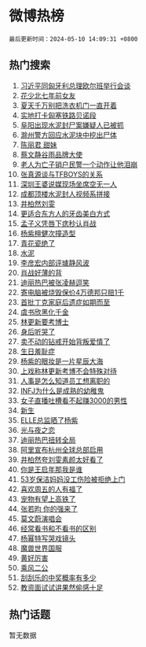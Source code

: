 # 微博热榜

`最后更新时间：2024-05-10 14:09:31 +0800`

## 热门搜索

1. [习近平同匈牙利总理欧尔班举行会谈](https://m.weibo.cn/search?containerid=100103type%3D1%26t%3D10%26q%3D%23%E4%B9%A0%E8%BF%91%E5%B9%B3%E5%90%8C%E5%8C%88%E7%89%99%E5%88%A9%E6%80%BB%E7%90%86%E6%AC%A7%E5%B0%94%E7%8F%AD%E4%B8%BE%E8%A1%8C%E4%BC%9A%E8%B0%88%23&stream_entry_id=51&isnewpage=1&extparam=seat%3D1%26pos%3D0%26stream_entry_id%3D51%26filter_type%3Drealtimehot%26q%3D%2523%25E4%25B9%25A0%25E8%25BF%2591%25E5%25B9%25B3%25E5%2590%258C%25E5%258C%2588%25E7%2589%2599%25E5%2588%25A9%25E6%2580%25BB%25E7%2590%2586%25E6%25AC%25A7%25E5%25B0%2594%25E7%258F%25AD%25E4%25B8%25BE%25E8%25A1%258C%25E4%25BC%259A%25E8%25B0%2588%2523%26c_type%3D51%26dgr%3D0%26cate%3D10103%26display_time%3D1715321370%26pre_seqid%3D171532137026002142129)
1. [花少北七年前女友](https://m.weibo.cn/search?containerid=100103type%3D1%26t%3D10%26q%3D%23%E8%8A%B1%E5%B0%91%E5%8C%97%E4%B8%83%E5%B9%B4%E5%89%8D%E5%A5%B3%E5%8F%8B%23&stream_entry_id=31&isnewpage=1&extparam=seat%3D1%26realpos%3D1%26stream_entry_id%3D31%26flag%3D16%26pos%3D0%26band_rank%3D1%26cate%3D5001%26filter_type%3Drealtimehot%26q%3D%2523%25E8%258A%25B1%25E5%25B0%2591%25E5%258C%2597%25E4%25B8%2583%25E5%25B9%25B4%25E5%2589%258D%25E5%25A5%25B3%25E5%258F%258B%2523%26c_type%3D31%26dgr%3D0%26lcate%3D5001%26display_time%3D1715321370%26pre_seqid%3D171532137026002142129)
1. [夏天千万别把洗衣机门一直开着](https://m.weibo.cn/search?containerid=100103type%3D1%26t%3D10%26q%3D%23%E5%A4%8F%E5%A4%A9%E5%8D%83%E4%B8%87%E5%88%AB%E6%8A%8A%E6%B4%97%E8%A1%A3%E6%9C%BA%E9%97%A8%E4%B8%80%E7%9B%B4%E5%BC%80%E7%9D%80%23&stream_entry_id=31&isnewpage=1&extparam=seat%3D1%26realpos%3D2%26stream_entry_id%3D31%26flag%3D2%26pos%3D1%26band_rank%3D2%26cate%3D5001%26filter_type%3Drealtimehot%26q%3D%2523%25E5%25A4%258F%25E5%25A4%25A9%25E5%258D%2583%25E4%25B8%2587%25E5%2588%25AB%25E6%258A%258A%25E6%25B4%2597%25E8%25A1%25A3%25E6%259C%25BA%25E9%2597%25A8%25E4%25B8%2580%25E7%259B%25B4%25E5%25BC%2580%25E7%259D%2580%2523%26c_type%3D31%26dgr%3D0%26lcate%3D5001%26display_time%3D1715321370%26pre_seqid%3D171532137026002142129)
1. [实地打卡匈塞铁路贝诺段](https://m.weibo.cn/search?containerid=100103type%3D1%26t%3D10%26q%3D%23%E5%AE%9E%E5%9C%B0%E6%89%93%E5%8D%A1%E5%8C%88%E5%A1%9E%E9%93%81%E8%B7%AF%E8%B4%9D%E8%AF%BA%E6%AE%B5%23&stream_entry_id=31&isnewpage=1&extparam=seat%3D1%26realpos%3D3%26stream_entry_id%3D31%26flag%3D0%26pos%3D2%26band_rank%3D3%26cate%3D5001%26filter_type%3Drealtimehot%26q%3D%2523%25E5%25AE%259E%25E5%259C%25B0%25E6%2589%2593%25E5%258D%25A1%25E5%258C%2588%25E5%25A1%259E%25E9%2593%2581%25E8%25B7%25AF%25E8%25B4%259D%25E8%25AF%25BA%25E6%25AE%25B5%2523%26c_type%3D31%26dgr%3D0%26lcate%3D5001%26display_time%3D1715321370%26pre_seqid%3D171532137026002142129)
1. [阜阳出现水泥封尸案嫌疑人已被抓](https://m.weibo.cn/search?containerid=100103type%3D1%26t%3D10%26q%3D%23%E9%98%9C%E9%98%B3%E5%87%BA%E7%8E%B0%E6%B0%B4%E6%B3%A5%E5%B0%81%E5%B0%B8%E6%A1%88%E5%AB%8C%E7%96%91%E4%BA%BA%E5%B7%B2%E8%A2%AB%E6%8A%93%23&stream_entry_id=31&isnewpage=1&extparam=seat%3D1%26realpos%3D4%26stream_entry_id%3D31%26flag%3D1%26pos%3D3%26band_rank%3D4%26cate%3D5001%26filter_type%3Drealtimehot%26q%3D%2523%25E9%2598%259C%25E9%2598%25B3%25E5%2587%25BA%25E7%258E%25B0%25E6%25B0%25B4%25E6%25B3%25A5%25E5%25B0%2581%25E5%25B0%25B8%25E6%25A1%2588%25E5%25AB%258C%25E7%2596%2591%25E4%25BA%25BA%25E5%25B7%25B2%25E8%25A2%25AB%25E6%258A%2593%2523%26c_type%3D31%26dgr%3D0%26lcate%3D5001%26display_time%3D1715321370%26pre_seqid%3D171532137026002142129)
1. [滁州警方回应水泥块中挖出尸体](https://m.weibo.cn/search?containerid=100103type%3D1%26t%3D10%26q%3D%23%E6%BB%81%E5%B7%9E%E8%AD%A6%E6%96%B9%E5%9B%9E%E5%BA%94%E6%B0%B4%E6%B3%A5%E5%9D%97%E4%B8%AD%E6%8C%96%E5%87%BA%E5%B0%B8%E4%BD%93%23&stream_entry_id=31&isnewpage=1&extparam=seat%3D1%26realpos%3D5%26stream_entry_id%3D31%26flag%3D0%26pos%3D4%26band_rank%3D5%26cate%3D5001%26filter_type%3Drealtimehot%26q%3D%2523%25E6%25BB%2581%25E5%25B7%259E%25E8%25AD%25A6%25E6%2596%25B9%25E5%259B%259E%25E5%25BA%2594%25E6%25B0%25B4%25E6%25B3%25A5%25E5%259D%2597%25E4%25B8%25AD%25E6%258C%2596%25E5%2587%25BA%25E5%25B0%25B8%25E4%25BD%2593%2523%26c_type%3D31%26dgr%3D0%26lcate%3D5001%26display_time%3D1715321370%26pre_seqid%3D171532137026002142129)
1. [陈丽君 甜妹](https://m.weibo.cn/search?containerid=100103type%3D1%26t%3D10%26q%3D%E9%99%88%E4%B8%BD%E5%90%9B+%E7%94%9C%E5%A6%B9&stream_entry_id=31&isnewpage=1&extparam=seat%3D1%26realpos%3D6%26stream_entry_id%3D31%26flag%3D1%26pos%3D5%26band_rank%3D6%26cate%3D5001%26filter_type%3Drealtimehot%26q%3D%25E9%2599%2588%25E4%25B8%25BD%25E5%2590%259B%2520%25E7%2594%259C%25E5%25A6%25B9%26c_type%3D31%26dgr%3D0%26lcate%3D5001%26display_time%3D1715321370%26pre_seqid%3D171532137026002142129)
1. [蔡文静谷雨品牌大使](https://m.weibo.cn/search?containerid=100103type%3D1%26t%3D10%26q%3D%23%E8%94%A1%E6%96%87%E9%9D%99%E8%B0%B7%E9%9B%A8%E5%93%81%E7%89%8C%E5%A4%A7%E4%BD%BF%23&stream_entry_id=31&isnewpage=1&extparam=seat%3D1%26cate%3D5001%26topic_ad%3D1%26stream_entry_id%3D31%26q%3D%2523%25E8%2594%25A1%25E6%2596%2587%25E9%259D%2599%25E8%25B0%25B7%25E9%259B%25A8%25E5%2593%2581%25E7%2589%258C%25E5%25A4%25A7%25E4%25BD%25BF%2523%26pos%3D6%26band_rank%3D7%26lcate%3D5001%26filter_type%3Drealtimehot%26is_ad_pos%3D1%26c_type%3D31%26dgr%3D0%26adid%3D235747%26display_time%3D1715321370%26pre_seqid%3D171532137026002142129)
1. [老人为亡子销户民警一个动作让他泪崩](https://m.weibo.cn/search?containerid=100103type%3D1%26t%3D10%26q%3D%23%E8%80%81%E4%BA%BA%E4%B8%BA%E4%BA%A1%E5%AD%90%E9%94%80%E6%88%B7%E6%B0%91%E8%AD%A6%E4%B8%80%E4%B8%AA%E5%8A%A8%E4%BD%9C%E8%AE%A9%E4%BB%96%E6%B3%AA%E5%B4%A9%23&stream_entry_id=31&isnewpage=1&extparam=seat%3D1%26realpos%3D7%26stream_entry_id%3D31%26flag%3D1%26pos%3D7%26band_rank%3D7%26cate%3D5001%26filter_type%3Drealtimehot%26q%3D%2523%25E8%2580%2581%25E4%25BA%25BA%25E4%25B8%25BA%25E4%25BA%25A1%25E5%25AD%2590%25E9%2594%2580%25E6%2588%25B7%25E6%25B0%2591%25E8%25AD%25A6%25E4%25B8%2580%25E4%25B8%25AA%25E5%258A%25A8%25E4%25BD%259C%25E8%25AE%25A9%25E4%25BB%2596%25E6%25B3%25AA%25E5%25B4%25A9%2523%26c_type%3D31%26dgr%3D0%26lcate%3D5001%26display_time%3D1715321370%26pre_seqid%3D171532137026002142129)
1. [张真源谈与TFBOYS的关系](https://m.weibo.cn/search?containerid=100103type%3D1%26t%3D10%26q%3D%23%E5%BC%A0%E7%9C%9F%E6%BA%90%E8%B0%88%E4%B8%8ETFBOYS%E7%9A%84%E5%85%B3%E7%B3%BB%23&stream_entry_id=31&isnewpage=1&extparam=seat%3D1%26realpos%3D8%26stream_entry_id%3D31%26flag%3D1%26pos%3D8%26band_rank%3D8%26cate%3D5001%26filter_type%3Drealtimehot%26q%3D%2523%25E5%25BC%25A0%25E7%259C%259F%25E6%25BA%2590%25E8%25B0%2588%25E4%25B8%258ETFBOYS%25E7%259A%2584%25E5%2585%25B3%25E7%25B3%25BB%2523%26c_type%3D31%26dgr%3D0%26lcate%3D5001%26display_time%3D1715321370%26pre_seqid%3D171532137026002142129)
1. [深圳王婆说媒现场坐席空无一人](https://m.weibo.cn/search?containerid=100103type%3D1%26t%3D10%26q%3D%23%E6%B7%B1%E5%9C%B3%E7%8E%8B%E5%A9%86%E8%AF%B4%E5%AA%92%E7%8E%B0%E5%9C%BA%E5%9D%90%E5%B8%AD%E7%A9%BA%E6%97%A0%E4%B8%80%E4%BA%BA%23&stream_entry_id=31&isnewpage=1&extparam=seat%3D1%26realpos%3D9%26stream_entry_id%3D31%26flag%3D1%26pos%3D9%26band_rank%3D9%26cate%3D5001%26filter_type%3Drealtimehot%26q%3D%2523%25E6%25B7%25B1%25E5%259C%25B3%25E7%258E%258B%25E5%25A9%2586%25E8%25AF%25B4%25E5%25AA%2592%25E7%258E%25B0%25E5%259C%25BA%25E5%259D%2590%25E5%25B8%25AD%25E7%25A9%25BA%25E6%2597%25A0%25E4%25B8%2580%25E4%25BA%25BA%2523%26c_type%3D31%26dgr%3D0%26lcate%3D5001%26display_time%3D1715321370%26pre_seqid%3D171532137026002142129)
1. [成都顶楼水泥封人视频系拼接](https://m.weibo.cn/search?containerid=100103type%3D1%26t%3D10%26q%3D%23%E6%88%90%E9%83%BD%E9%A1%B6%E6%A5%BC%E6%B0%B4%E6%B3%A5%E5%B0%81%E4%BA%BA%E8%A7%86%E9%A2%91%E7%B3%BB%E6%8B%BC%E6%8E%A5%23&stream_entry_id=31&isnewpage=1&extparam=seat%3D1%26realpos%3D10%26stream_entry_id%3D31%26flag%3D1%26pos%3D10%26band_rank%3D10%26cate%3D5001%26filter_type%3Drealtimehot%26q%3D%2523%25E6%2588%2590%25E9%2583%25BD%25E9%25A1%25B6%25E6%25A5%25BC%25E6%25B0%25B4%25E6%25B3%25A5%25E5%25B0%2581%25E4%25BA%25BA%25E8%25A7%2586%25E9%25A2%2591%25E7%25B3%25BB%25E6%258B%25BC%25E6%258E%25A5%2523%26c_type%3D31%26dgr%3D0%26lcate%3D5001%26display_time%3D1715321370%26pre_seqid%3D171532137026002142129)
1. [井柏然刘雯](https://m.weibo.cn/search?containerid=100103type%3D1%26t%3D10%26q%3D%E4%BA%95%E6%9F%8F%E7%84%B6%E5%88%98%E9%9B%AF&stream_entry_id=31&isnewpage=1&extparam=seat%3D1%26realpos%3D11%26stream_entry_id%3D31%26flag%3D1%26pos%3D11%26band_rank%3D11%26cate%3D5001%26filter_type%3Drealtimehot%26q%3D%25E4%25BA%2595%25E6%259F%258F%25E7%2584%25B6%25E5%2588%2598%25E9%259B%25AF%26c_type%3D31%26dgr%3D0%26lcate%3D5001%26display_time%3D1715321370%26pre_seqid%3D171532137026002142129)
1. [更适合东方人的牙齿美白方式](https://m.weibo.cn/search?containerid=100103type%3D1%26t%3D10%26q%3D%23%E6%9B%B4%E9%80%82%E5%90%88%E4%B8%9C%E6%96%B9%E4%BA%BA%E7%9A%84%E7%89%99%E9%BD%BF%E7%BE%8E%E7%99%BD%E6%96%B9%E5%BC%8F%23&stream_entry_id=31&isnewpage=1&extparam=seat%3D1%26realpos%3D12%26stream_entry_id%3D31%26cate%3D5001%26flag%3D0%26pos%3D12%26band_rank%3D12%26lcate%3D5001%26filter_type%3Drealtimehot%26q%3D%2523%25E6%259B%25B4%25E9%2580%2582%25E5%2590%2588%25E4%25B8%259C%25E6%2596%25B9%25E4%25BA%25BA%25E7%259A%2584%25E7%2589%2599%25E9%25BD%25BF%25E7%25BE%258E%25E7%2599%25BD%25E6%2596%25B9%25E5%25BC%258F%2523%26c_type%3D31%26dgr%3D0%26adid%3D234788%26display_time%3D1715321370%26pre_seqid%3D171532137026002142129)
1. [孟子义凭唇下痣秒认肖战](https://m.weibo.cn/search?containerid=100103type%3D1%26t%3D10%26q%3D%23%E5%AD%9F%E5%AD%90%E4%B9%89%E5%87%AD%E5%94%87%E4%B8%8B%E7%97%A3%E7%A7%92%E8%AE%A4%E8%82%96%E6%88%98%23&stream_entry_id=31&isnewpage=1&extparam=seat%3D1%26realpos%3D13%26stream_entry_id%3D31%26flag%3D0%26pos%3D13%26band_rank%3D13%26cate%3D5001%26filter_type%3Drealtimehot%26q%3D%2523%25E5%25AD%259F%25E5%25AD%2590%25E4%25B9%2589%25E5%2587%25AD%25E5%2594%2587%25E4%25B8%258B%25E7%2597%25A3%25E7%25A7%2592%25E8%25AE%25A4%25E8%2582%2596%25E6%2588%2598%2523%26c_type%3D31%26dgr%3D0%26lcate%3D5001%26display_time%3D1715321370%26pre_seqid%3D171532137026002142129)
1. [杨紫檀健次撞造型](https://m.weibo.cn/search?containerid=100103type%3D1%26t%3D10%26q%3D%23%E6%9D%A8%E7%B4%AB%E6%AA%80%E5%81%A5%E6%AC%A1%E6%92%9E%E9%80%A0%E5%9E%8B%23&stream_entry_id=31&isnewpage=1&extparam=seat%3D1%26realpos%3D14%26stream_entry_id%3D31%26flag%3D1%26pos%3D14%26band_rank%3D14%26cate%3D5001%26filter_type%3Drealtimehot%26q%3D%2523%25E6%259D%25A8%25E7%25B4%25AB%25E6%25AA%2580%25E5%2581%25A5%25E6%25AC%25A1%25E6%2592%259E%25E9%2580%25A0%25E5%259E%258B%2523%26c_type%3D31%26dgr%3D0%26lcate%3D5001%26display_time%3D1715321370%26pre_seqid%3D171532137026002142129)
1. [青花瓷绝了](https://m.weibo.cn/search?containerid=100103type%3D1%26t%3D10%26q%3D%E9%9D%92%E8%8A%B1%E7%93%B7%E7%BB%9D%E4%BA%86&stream_entry_id=31&isnewpage=1&extparam=seat%3D1%26realpos%3D15%26stream_entry_id%3D31%26flag%3D1%26pos%3D15%26band_rank%3D15%26cate%3D5001%26filter_type%3Drealtimehot%26q%3D%25E9%259D%2592%25E8%258A%25B1%25E7%2593%25B7%25E7%25BB%259D%25E4%25BA%2586%26c_type%3D31%26dgr%3D0%26lcate%3D5001%26display_time%3D1715321370%26pre_seqid%3D171532137026002142129)
1. [水泥](https://m.weibo.cn/search?containerid=100103type%3D1%26t%3D10%26q%3D%E6%B0%B4%E6%B3%A5&stream_entry_id=31&isnewpage=1&extparam=seat%3D1%26realpos%3D16%26stream_entry_id%3D31%26flag%3D0%26pos%3D16%26band_rank%3D16%26cate%3D5001%26filter_type%3Drealtimehot%26q%3D%25E6%25B0%25B4%25E6%25B3%25A5%26c_type%3D31%26dgr%3D0%26lcate%3D5001%26display_time%3D1715321370%26pre_seqid%3D171532137026002142129)
1. [李彦宏内部评璩静风波](https://m.weibo.cn/search?containerid=100103type%3D1%26t%3D10%26q%3D%23%E6%9D%8E%E5%BD%A6%E5%AE%8F%E5%86%85%E9%83%A8%E8%AF%84%E7%92%A9%E9%9D%99%E9%A3%8E%E6%B3%A2%23&stream_entry_id=31&isnewpage=1&extparam=seat%3D1%26realpos%3D17%26stream_entry_id%3D31%26flag%3D0%26pos%3D17%26band_rank%3D17%26cate%3D5001%26filter_type%3Drealtimehot%26q%3D%2523%25E6%259D%258E%25E5%25BD%25A6%25E5%25AE%258F%25E5%2586%2585%25E9%2583%25A8%25E8%25AF%2584%25E7%2592%25A9%25E9%259D%2599%25E9%25A3%258E%25E6%25B3%25A2%2523%26c_type%3D31%26dgr%3D0%26lcate%3D5001%26display_time%3D1715321370%26pre_seqid%3D171532137026002142129)
1. [肖战好薄的背](https://m.weibo.cn/search?containerid=100103type%3D1%26t%3D10%26q%3D%23%E8%82%96%E6%88%98%E5%A5%BD%E8%96%84%E7%9A%84%E8%83%8C%23&stream_entry_id=31&isnewpage=1&extparam=seat%3D1%26realpos%3D18%26stream_entry_id%3D31%26flag%3D0%26pos%3D18%26band_rank%3D18%26cate%3D5001%26filter_type%3Drealtimehot%26q%3D%2523%25E8%2582%2596%25E6%2588%2598%25E5%25A5%25BD%25E8%2596%2584%25E7%259A%2584%25E8%2583%258C%2523%26c_type%3D31%26dgr%3D0%26lcate%3D5001%26display_time%3D1715321370%26pre_seqid%3D171532137026002142129)
1. [迪丽热巴被张凌赫逗笑](https://m.weibo.cn/search?containerid=100103type%3D1%26t%3D10%26q%3D%23%E8%BF%AA%E4%B8%BD%E7%83%AD%E5%B7%B4%E8%A2%AB%E5%BC%A0%E5%87%8C%E8%B5%AB%E9%80%97%E7%AC%91%23&stream_entry_id=31&isnewpage=1&extparam=seat%3D1%26realpos%3D19%26stream_entry_id%3D31%26flag%3D1%26pos%3D19%26band_rank%3D19%26cate%3D5001%26filter_type%3Drealtimehot%26q%3D%2523%25E8%25BF%25AA%25E4%25B8%25BD%25E7%2583%25AD%25E5%25B7%25B4%25E8%25A2%25AB%25E5%25BC%25A0%25E5%2587%258C%25E8%25B5%25AB%25E9%2580%2597%25E7%25AC%2591%2523%26c_type%3D31%26dgr%3D0%26lcate%3D5001%26display_time%3D1715321370%26pre_seqid%3D171532137026002142129)
1. [寄电脑被烧毁保价4万德邦只赔1千](https://m.weibo.cn/search?containerid=100103type%3D1%26t%3D10%26q%3D%23%E5%AF%84%E7%94%B5%E8%84%91%E8%A2%AB%E7%83%A7%E6%AF%81%E4%BF%9D%E4%BB%B74%E4%B8%87%E5%BE%B7%E9%82%A6%E5%8F%AA%E8%B5%941%E5%8D%83%23&stream_entry_id=31&isnewpage=1&extparam=seat%3D1%26realpos%3D20%26stream_entry_id%3D31%26flag%3D0%26pos%3D20%26band_rank%3D20%26cate%3D5001%26filter_type%3Drealtimehot%26q%3D%2523%25E5%25AF%2584%25E7%2594%25B5%25E8%2584%2591%25E8%25A2%25AB%25E7%2583%25A7%25E6%25AF%2581%25E4%25BF%259D%25E4%25BB%25B74%25E4%25B8%2587%25E5%25BE%25B7%25E9%2582%25A6%25E5%258F%25AA%25E8%25B5%25941%25E5%258D%2583%2523%26c_type%3D31%26dgr%3D0%26lcate%3D5001%26display_time%3D1715321370%26pre_seqid%3D171532137026002142129)
1. [首批丁克家庭后遗症如期而至](https://m.weibo.cn/search?containerid=100103type%3D1%26t%3D10%26q%3D%23%E9%A6%96%E6%89%B9%E4%B8%81%E5%85%8B%E5%AE%B6%E5%BA%AD%E5%90%8E%E9%81%97%E7%97%87%E5%A6%82%E6%9C%9F%E8%80%8C%E8%87%B3%23&stream_entry_id=31&isnewpage=1&extparam=seat%3D1%26realpos%3D21%26stream_entry_id%3D31%26flag%3D0%26pos%3D21%26band_rank%3D21%26cate%3D5001%26filter_type%3Drealtimehot%26q%3D%2523%25E9%25A6%2596%25E6%2589%25B9%25E4%25B8%2581%25E5%2585%258B%25E5%25AE%25B6%25E5%25BA%25AD%25E5%2590%258E%25E9%2581%2597%25E7%2597%2587%25E5%25A6%2582%25E6%259C%259F%25E8%2580%258C%25E8%2587%25B3%2523%26c_type%3D31%26dgr%3D0%26lcate%3D5001%26display_time%3D1715321370%26pre_seqid%3D171532137026002142129)
1. [虞书欣黑化千金](https://m.weibo.cn/search?containerid=100103type%3D1%26t%3D10%26q%3D%23%E8%99%9E%E4%B9%A6%E6%AC%A3%E9%BB%91%E5%8C%96%E5%8D%83%E9%87%91%23&stream_entry_id=31&isnewpage=1&extparam=seat%3D1%26realpos%3D22%26stream_entry_id%3D31%26flag%3D1%26pos%3D22%26band_rank%3D22%26cate%3D5001%26filter_type%3Drealtimehot%26q%3D%2523%25E8%2599%259E%25E4%25B9%25A6%25E6%25AC%25A3%25E9%25BB%2591%25E5%258C%2596%25E5%258D%2583%25E9%2587%2591%2523%26c_type%3D31%26dgr%3D0%26lcate%3D5001%26display_time%3D1715321370%26pre_seqid%3D171532137026002142129)
1. [林更新要考博士](https://m.weibo.cn/search?containerid=100103type%3D1%26t%3D10%26q%3D%23%E6%9E%97%E6%9B%B4%E6%96%B0%E8%A6%81%E8%80%83%E5%8D%9A%E5%A3%AB%23&stream_entry_id=31&isnewpage=1&extparam=seat%3D1%26realpos%3D23%26stream_entry_id%3D31%26flag%3D2%26pos%3D23%26band_rank%3D23%26cate%3D5001%26filter_type%3Drealtimehot%26q%3D%2523%25E6%259E%2597%25E6%259B%25B4%25E6%2596%25B0%25E8%25A6%2581%25E8%2580%2583%25E5%258D%259A%25E5%25A3%25AB%2523%26c_type%3D31%26dgr%3D0%26lcate%3D5001%26display_time%3D1715321370%26pre_seqid%3D171532137026002142129)
1. [身后听哭了](https://m.weibo.cn/search?containerid=100103type%3D1%26t%3D10%26q%3D%23%E8%BA%AB%E5%90%8E%E5%90%AC%E5%93%AD%E4%BA%86%23&stream_entry_id=31&isnewpage=1&extparam=seat%3D1%26realpos%3D24%26stream_entry_id%3D31%26flag%3D1%26pos%3D24%26band_rank%3D24%26cate%3D5001%26filter_type%3Drealtimehot%26q%3D%2523%25E8%25BA%25AB%25E5%2590%258E%25E5%2590%25AC%25E5%2593%25AD%25E4%25BA%2586%2523%26c_type%3D31%26dgr%3D0%26lcate%3D5001%26display_time%3D1715321370%26pre_seqid%3D171532137026002142129)
1. [卖不动的钻戒开始背叛爱情了](https://m.weibo.cn/search?containerid=100103type%3D1%26t%3D10%26q%3D%23%E5%8D%96%E4%B8%8D%E5%8A%A8%E7%9A%84%E9%92%BB%E6%88%92%E5%BC%80%E5%A7%8B%E8%83%8C%E5%8F%9B%E7%88%B1%E6%83%85%E4%BA%86%23&stream_entry_id=31&isnewpage=1&extparam=seat%3D1%26realpos%3D25%26stream_entry_id%3D31%26flag%3D1%26pos%3D25%26band_rank%3D25%26cate%3D5001%26filter_type%3Drealtimehot%26q%3D%2523%25E5%258D%2596%25E4%25B8%258D%25E5%258A%25A8%25E7%259A%2584%25E9%2592%25BB%25E6%2588%2592%25E5%25BC%2580%25E5%25A7%258B%25E8%2583%258C%25E5%258F%259B%25E7%2588%25B1%25E6%2583%2585%25E4%25BA%2586%2523%26c_type%3D31%26dgr%3D0%26lcate%3D5001%26display_time%3D1715321370%26pre_seqid%3D171532137026002142129)
1. [生日羞耻症](https://m.weibo.cn/search?containerid=100103type%3D1%26t%3D10%26q%3D%E7%94%9F%E6%97%A5%E7%BE%9E%E8%80%BB%E7%97%87&stream_entry_id=31&isnewpage=1&extparam=seat%3D1%26realpos%3D26%26stream_entry_id%3D31%26flag%3D0%26pos%3D26%26band_rank%3D26%26cate%3D5001%26filter_type%3Drealtimehot%26q%3D%25E7%2594%259F%25E6%2597%25A5%25E7%25BE%259E%25E8%2580%25BB%25E7%2597%2587%26c_type%3D31%26dgr%3D0%26lcate%3D5001%26display_time%3D1715321370%26pre_seqid%3D171532137026002142129)
1. [杨紫的眼妆是一片星辰大海](https://m.weibo.cn/search?containerid=100103type%3D1%26t%3D10%26q%3D%23%E6%9D%A8%E7%B4%AB%E7%9A%84%E7%9C%BC%E5%A6%86%E6%98%AF%E4%B8%80%E7%89%87%E6%98%9F%E8%BE%B0%E5%A4%A7%E6%B5%B7%23&stream_entry_id=31&isnewpage=1&extparam=seat%3D1%26realpos%3D27%26stream_entry_id%3D31%26flag%3D0%26pos%3D27%26band_rank%3D27%26cate%3D5001%26filter_type%3Drealtimehot%26q%3D%2523%25E6%259D%25A8%25E7%25B4%25AB%25E7%259A%2584%25E7%259C%25BC%25E5%25A6%2586%25E6%2598%25AF%25E4%25B8%2580%25E7%2589%2587%25E6%2598%259F%25E8%25BE%25B0%25E5%25A4%25A7%25E6%25B5%25B7%2523%26c_type%3D31%26dgr%3D0%26lcate%3D5001%26display_time%3D1715321370%26pre_seqid%3D171532137026002142129)
1. [上戏称林更新考博不会特殊对待](https://m.weibo.cn/search?containerid=100103type%3D1%26t%3D10%26q%3D%23%E4%B8%8A%E6%88%8F%E7%A7%B0%E6%9E%97%E6%9B%B4%E6%96%B0%E8%80%83%E5%8D%9A%E4%B8%8D%E4%BC%9A%E7%89%B9%E6%AE%8A%E5%AF%B9%E5%BE%85%23&stream_entry_id=31&isnewpage=1&extparam=seat%3D1%26realpos%3D28%26stream_entry_id%3D31%26flag%3D1%26pos%3D28%26band_rank%3D28%26cate%3D5001%26filter_type%3Drealtimehot%26q%3D%2523%25E4%25B8%258A%25E6%2588%258F%25E7%25A7%25B0%25E6%259E%2597%25E6%259B%25B4%25E6%2596%25B0%25E8%2580%2583%25E5%258D%259A%25E4%25B8%258D%25E4%25BC%259A%25E7%2589%25B9%25E6%25AE%258A%25E5%25AF%25B9%25E5%25BE%2585%2523%26c_type%3D31%26dgr%3D0%26lcate%3D5001%26display_time%3D1715321370%26pre_seqid%3D171532137026002142129)
1. [人事是怎么知道员工想离职的](https://m.weibo.cn/search?containerid=100103type%3D1%26t%3D10%26q%3D%E4%BA%BA%E4%BA%8B%E6%98%AF%E6%80%8E%E4%B9%88%E7%9F%A5%E9%81%93%E5%91%98%E5%B7%A5%E6%83%B3%E7%A6%BB%E8%81%8C%E7%9A%84&stream_entry_id=31&isnewpage=1&extparam=seat%3D1%26realpos%3D29%26stream_entry_id%3D31%26flag%3D0%26pos%3D29%26band_rank%3D29%26cate%3D5001%26filter_type%3Drealtimehot%26q%3D%25E4%25BA%25BA%25E4%25BA%258B%25E6%2598%25AF%25E6%2580%258E%25E4%25B9%2588%25E7%259F%25A5%25E9%2581%2593%25E5%2591%2598%25E5%25B7%25A5%25E6%2583%25B3%25E7%25A6%25BB%25E8%2581%258C%25E7%259A%2584%26c_type%3D31%26dgr%3D0%26lcate%3D5001%26display_time%3D1715321370%26pre_seqid%3D171532137026002142129)
1. [INFJ为什么是成熟的幼稚鬼](https://m.weibo.cn/search?containerid=100103type%3D1%26t%3D10%26q%3D%23INFJ%E4%B8%BA%E4%BB%80%E4%B9%88%E6%98%AF%E6%88%90%E7%86%9F%E7%9A%84%E5%B9%BC%E7%A8%9A%E9%AC%BC%23&stream_entry_id=31&isnewpage=1&extparam=seat%3D1%26realpos%3D30%26stream_entry_id%3D31%26flag%3D1%26pos%3D30%26band_rank%3D30%26cate%3D5001%26filter_type%3Drealtimehot%26q%3D%2523INFJ%25E4%25B8%25BA%25E4%25BB%2580%25E4%25B9%2588%25E6%2598%25AF%25E6%2588%2590%25E7%2586%259F%25E7%259A%2584%25E5%25B9%25BC%25E7%25A8%259A%25E9%25AC%25BC%2523%26c_type%3D31%26dgr%3D0%26lcate%3D5001%26display_time%3D1715321370%26pre_seqid%3D171532137026002142129)
1. [女子直播吐槽看不起赚3000的男性](https://m.weibo.cn/search?containerid=100103type%3D1%26t%3D10%26q%3D%23%E5%A5%B3%E5%AD%90%E7%9B%B4%E6%92%AD%E5%90%90%E6%A7%BD%E7%9C%8B%E4%B8%8D%E8%B5%B7%E8%B5%9A3000%E7%9A%84%E7%94%B7%E6%80%A7%23&stream_entry_id=31&isnewpage=1&extparam=seat%3D1%26realpos%3D31%26stream_entry_id%3D31%26flag%3D1%26pos%3D31%26band_rank%3D31%26cate%3D5001%26filter_type%3Drealtimehot%26q%3D%2523%25E5%25A5%25B3%25E5%25AD%2590%25E7%259B%25B4%25E6%2592%25AD%25E5%2590%2590%25E6%25A7%25BD%25E7%259C%258B%25E4%25B8%258D%25E8%25B5%25B7%25E8%25B5%259A3000%25E7%259A%2584%25E7%2594%25B7%25E6%2580%25A7%2523%26c_type%3D31%26dgr%3D0%26lcate%3D5001%26display_time%3D1715321370%26pre_seqid%3D171532137026002142129)
1. [新生](https://m.weibo.cn/search?containerid=100103type%3D1%26t%3D10%26q%3D%E6%96%B0%E7%94%9F&stream_entry_id=31&isnewpage=1&extparam=seat%3D1%26realpos%3D32%26stream_entry_id%3D31%26flag%3D1%26pos%3D32%26band_rank%3D32%26cate%3D5001%26filter_type%3Drealtimehot%26q%3D%25E6%2596%25B0%25E7%2594%259F%26c_type%3D31%26dgr%3D0%26lcate%3D5001%26display_time%3D1715321370%26pre_seqid%3D171532137026002142129)
1. [ELLE总监晒了杨紫](https://m.weibo.cn/search?containerid=100103type%3D1%26t%3D10%26q%3D%23ELLE%E6%80%BB%E7%9B%91%E6%99%92%E4%BA%86%E6%9D%A8%E7%B4%AB%23&stream_entry_id=31&isnewpage=1&extparam=seat%3D1%26realpos%3D33%26stream_entry_id%3D31%26flag%3D1%26pos%3D33%26band_rank%3D33%26cate%3D5001%26filter_type%3Drealtimehot%26q%3D%2523ELLE%25E6%2580%25BB%25E7%259B%2591%25E6%2599%2592%25E4%25BA%2586%25E6%259D%25A8%25E7%25B4%25AB%2523%26c_type%3D31%26dgr%3D0%26lcate%3D5001%26display_time%3D1715321370%26pre_seqid%3D171532137026002142129)
1. [光与夜之恋](https://m.weibo.cn/search?containerid=100103type%3D1%26t%3D10%26q%3D%E5%85%89%E4%B8%8E%E5%A4%9C%E4%B9%8B%E6%81%8B&stream_entry_id=31&isnewpage=1&extparam=seat%3D1%26realpos%3D34%26stream_entry_id%3D31%26flag%3D1%26pos%3D34%26band_rank%3D34%26cate%3D5001%26filter_type%3Drealtimehot%26q%3D%25E5%2585%2589%25E4%25B8%258E%25E5%25A4%259C%25E4%25B9%258B%25E6%2581%258B%26c_type%3D31%26dgr%3D0%26lcate%3D5001%26display_time%3D1715321370%26pre_seqid%3D171532137026002142129)
1. [迪丽热巴扭转全局](https://m.weibo.cn/search?containerid=100103type%3D1%26t%3D10%26q%3D%23%E8%BF%AA%E4%B8%BD%E7%83%AD%E5%B7%B4%E6%89%AD%E8%BD%AC%E5%85%A8%E5%B1%80%23&stream_entry_id=31&isnewpage=1&extparam=seat%3D1%26realpos%3D35%26stream_entry_id%3D31%26flag%3D1%26pos%3D35%26band_rank%3D35%26cate%3D5001%26filter_type%3Drealtimehot%26q%3D%2523%25E8%25BF%25AA%25E4%25B8%25BD%25E7%2583%25AD%25E5%25B7%25B4%25E6%2589%25AD%25E8%25BD%25AC%25E5%2585%25A8%25E5%25B1%2580%2523%26c_type%3D31%26dgr%3D0%26lcate%3D5001%26display_time%3D1715321370%26pre_seqid%3D171532137026002142129)
1. [阿里宣布杭州全球总部启用](https://m.weibo.cn/search?containerid=100103type%3D1%26t%3D10%26q%3D%23%E9%98%BF%E9%87%8C%E5%AE%A3%E5%B8%83%E6%9D%AD%E5%B7%9E%E5%85%A8%E7%90%83%E6%80%BB%E9%83%A8%E5%90%AF%E7%94%A8%23&stream_entry_id=31&isnewpage=1&extparam=seat%3D1%26realpos%3D36%26stream_entry_id%3D31%26flag%3D0%26pos%3D36%26band_rank%3D36%26cate%3D5001%26filter_type%3Drealtimehot%26q%3D%2523%25E9%2598%25BF%25E9%2587%258C%25E5%25AE%25A3%25E5%25B8%2583%25E6%259D%25AD%25E5%25B7%259E%25E5%2585%25A8%25E7%2590%2583%25E6%2580%25BB%25E9%2583%25A8%25E5%2590%25AF%25E7%2594%25A8%2523%26c_type%3D31%26dgr%3D0%26lcate%3D5001%26display_time%3D1715321370%26pre_seqid%3D171532137026002142129)
1. [井柏然夸刘雯素颜太好看了](https://m.weibo.cn/search?containerid=100103type%3D1%26t%3D10%26q%3D%23%E4%BA%95%E6%9F%8F%E7%84%B6%E5%A4%B8%E5%88%98%E9%9B%AF%E7%B4%A0%E9%A2%9C%E5%A4%AA%E5%A5%BD%E7%9C%8B%E4%BA%86%23&stream_entry_id=31&isnewpage=1&extparam=seat%3D1%26realpos%3D37%26stream_entry_id%3D31%26flag%3D0%26pos%3D37%26band_rank%3D37%26cate%3D5001%26filter_type%3Drealtimehot%26q%3D%2523%25E4%25BA%2595%25E6%259F%258F%25E7%2584%25B6%25E5%25A4%25B8%25E5%2588%2598%25E9%259B%25AF%25E7%25B4%25A0%25E9%25A2%259C%25E5%25A4%25AA%25E5%25A5%25BD%25E7%259C%258B%25E4%25BA%2586%2523%26c_type%3D31%26dgr%3D0%26lcate%3D5001%26display_time%3D1715321370%26pre_seqid%3D171532137026002142129)
1. [你是王启年那我是谁](https://m.weibo.cn/search?containerid=100103type%3D1%26t%3D10%26q%3D%23%E4%BD%A0%E6%98%AF%E7%8E%8B%E5%90%AF%E5%B9%B4%E9%82%A3%E6%88%91%E6%98%AF%E8%B0%81%23&stream_entry_id=31&isnewpage=1&extparam=seat%3D1%26realpos%3D38%26stream_entry_id%3D31%26flag%3D1%26pos%3D38%26band_rank%3D38%26cate%3D5001%26filter_type%3Drealtimehot%26q%3D%2523%25E4%25BD%25A0%25E6%2598%25AF%25E7%258E%258B%25E5%2590%25AF%25E5%25B9%25B4%25E9%2582%25A3%25E6%2588%2591%25E6%2598%25AF%25E8%25B0%2581%2523%26c_type%3D31%26dgr%3D0%26lcate%3D5001%26display_time%3D1715321370%26pre_seqid%3D171532137026002142129)
1. [53岁保洁妈妈没工伤险被拒绝上门](https://m.weibo.cn/search?containerid=100103type%3D1%26t%3D10%26q%3D%2353%E5%B2%81%E4%BF%9D%E6%B4%81%E5%A6%88%E5%A6%88%E6%B2%A1%E5%B7%A5%E4%BC%A4%E9%99%A9%E8%A2%AB%E6%8B%92%E7%BB%9D%E4%B8%8A%E9%97%A8%23&stream_entry_id=31&isnewpage=1&extparam=seat%3D1%26realpos%3D39%26stream_entry_id%3D31%26flag%3D0%26pos%3D39%26band_rank%3D39%26cate%3D5001%26filter_type%3Drealtimehot%26q%3D%252353%25E5%25B2%2581%25E4%25BF%259D%25E6%25B4%2581%25E5%25A6%2588%25E5%25A6%2588%25E6%25B2%25A1%25E5%25B7%25A5%25E4%25BC%25A4%25E9%2599%25A9%25E8%25A2%25AB%25E6%258B%2592%25E7%25BB%259D%25E4%25B8%258A%25E9%2597%25A8%2523%26c_type%3D31%26dgr%3D0%26lcate%3D5001%26display_time%3D1715321370%26pre_seqid%3D171532137026002142129)
1. [喜欢周五的人有福了](https://m.weibo.cn/search?containerid=100103type%3D1%26t%3D10%26q%3D%E5%96%9C%E6%AC%A2%E5%91%A8%E4%BA%94%E7%9A%84%E4%BA%BA%E6%9C%89%E7%A6%8F%E4%BA%86&stream_entry_id=31&isnewpage=1&extparam=seat%3D1%26realpos%3D40%26stream_entry_id%3D31%26flag%3D1%26pos%3D40%26band_rank%3D40%26cate%3D5001%26filter_type%3Drealtimehot%26q%3D%25E5%2596%259C%25E6%25AC%25A2%25E5%2591%25A8%25E4%25BA%2594%25E7%259A%2584%25E4%25BA%25BA%25E6%259C%2589%25E7%25A6%258F%25E4%25BA%2586%26c_type%3D31%26dgr%3D0%26lcate%3D5001%26display_time%3D1715321370%26pre_seqid%3D171532137026002142129)
1. [宠物有望上高铁了](https://m.weibo.cn/search?containerid=100103type%3D1%26t%3D10%26q%3D%23%E5%AE%A0%E7%89%A9%E6%9C%89%E6%9C%9B%E4%B8%8A%E9%AB%98%E9%93%81%E4%BA%86%23&stream_entry_id=31&isnewpage=1&extparam=seat%3D1%26realpos%3D41%26stream_entry_id%3D31%26flag%3D0%26pos%3D41%26band_rank%3D41%26cate%3D5001%26filter_type%3Drealtimehot%26q%3D%2523%25E5%25AE%25A0%25E7%2589%25A9%25E6%259C%2589%25E6%259C%259B%25E4%25B8%258A%25E9%25AB%2598%25E9%2593%2581%25E4%25BA%2586%2523%26c_type%3D31%26dgr%3D0%26lcate%3D5001%26display_time%3D1715321370%26pre_seqid%3D171532137026002142129)
1. [张若昀 你的强来了](https://m.weibo.cn/search?containerid=100103type%3D1%26t%3D10%26q%3D%E5%BC%A0%E8%8B%A5%E6%98%80+%E4%BD%A0%E7%9A%84%E5%BC%BA%E6%9D%A5%E4%BA%86&stream_entry_id=31&isnewpage=1&extparam=seat%3D1%26realpos%3D42%26stream_entry_id%3D31%26flag%3D0%26pos%3D42%26band_rank%3D42%26cate%3D5001%26filter_type%3Drealtimehot%26q%3D%25E5%25BC%25A0%25E8%258B%25A5%25E6%2598%2580%2520%25E4%25BD%25A0%25E7%259A%2584%25E5%25BC%25BA%25E6%259D%25A5%25E4%25BA%2586%26c_type%3D31%26dgr%3D0%26lcate%3D5001%26display_time%3D1715321370%26pre_seqid%3D171532137026002142129)
1. [莫文蔚演唱会](https://m.weibo.cn/search?containerid=100103type%3D1%26t%3D10%26q%3D%E8%8E%AB%E6%96%87%E8%94%9A%E6%BC%94%E5%94%B1%E4%BC%9A&stream_entry_id=31&isnewpage=1&extparam=seat%3D1%26realpos%3D43%26stream_entry_id%3D31%26flag%3D1%26pos%3D43%26band_rank%3D43%26cate%3D5001%26filter_type%3Drealtimehot%26q%3D%25E8%258E%25AB%25E6%2596%2587%25E8%2594%259A%25E6%25BC%2594%25E5%2594%25B1%25E4%25BC%259A%26c_type%3D31%26dgr%3D0%26lcate%3D5001%26display_time%3D1715321370%26pre_seqid%3D171532137026002142129)
1. [经常看书和不看书的区别](https://m.weibo.cn/search?containerid=100103type%3D1%26t%3D10%26q%3D%E7%BB%8F%E5%B8%B8%E7%9C%8B%E4%B9%A6%E5%92%8C%E4%B8%8D%E7%9C%8B%E4%B9%A6%E7%9A%84%E5%8C%BA%E5%88%AB&stream_entry_id=31&isnewpage=1&extparam=seat%3D1%26realpos%3D44%26stream_entry_id%3D31%26flag%3D0%26pos%3D44%26band_rank%3D44%26cate%3D5001%26filter_type%3Drealtimehot%26q%3D%25E7%25BB%258F%25E5%25B8%25B8%25E7%259C%258B%25E4%25B9%25A6%25E5%2592%258C%25E4%25B8%258D%25E7%259C%258B%25E4%25B9%25A6%25E7%259A%2584%25E5%258C%25BA%25E5%2588%25AB%26c_type%3D31%26dgr%3D0%26lcate%3D5001%26display_time%3D1715321370%26pre_seqid%3D171532137026002142129)
1. [杨幂特写哭戏镜头](https://m.weibo.cn/search?containerid=100103type%3D1%26t%3D10%26q%3D%E6%9D%A8%E5%B9%82%E7%89%B9%E5%86%99%E5%93%AD%E6%88%8F%E9%95%9C%E5%A4%B4&stream_entry_id=31&isnewpage=1&extparam=seat%3D1%26realpos%3D45%26stream_entry_id%3D31%26flag%3D1%26pos%3D45%26band_rank%3D45%26cate%3D5001%26filter_type%3Drealtimehot%26q%3D%25E6%259D%25A8%25E5%25B9%2582%25E7%2589%25B9%25E5%2586%2599%25E5%2593%25AD%25E6%2588%258F%25E9%2595%259C%25E5%25A4%25B4%26c_type%3D31%26dgr%3D0%26lcate%3D5001%26display_time%3D1715321370%26pre_seqid%3D171532137026002142129)
1. [魔兽世界国服](https://m.weibo.cn/search?containerid=100103type%3D1%26t%3D10%26q%3D%E9%AD%94%E5%85%BD%E4%B8%96%E7%95%8C%E5%9B%BD%E6%9C%8D&stream_entry_id=31&isnewpage=1&extparam=seat%3D1%26realpos%3D46%26stream_entry_id%3D31%26flag%3D1%26pos%3D46%26band_rank%3D46%26cate%3D5001%26filter_type%3Drealtimehot%26q%3D%25E9%25AD%2594%25E5%2585%25BD%25E4%25B8%2596%25E7%2595%258C%25E5%259B%25BD%25E6%259C%258D%26c_type%3D31%26dgr%3D0%26lcate%3D5001%26display_time%3D1715321370%26pre_seqid%3D171532137026002142129)
1. [黄好厉害](https://m.weibo.cn/search?containerid=100103type%3D1%26t%3D10%26q%3D%E9%BB%84%E5%A5%BD%E5%8E%89%E5%AE%B3&stream_entry_id=31&isnewpage=1&extparam=seat%3D1%26realpos%3D47%26stream_entry_id%3D31%26flag%3D0%26pos%3D47%26band_rank%3D47%26cate%3D5001%26filter_type%3Drealtimehot%26q%3D%25E9%25BB%2584%25E5%25A5%25BD%25E5%258E%2589%25E5%25AE%25B3%26c_type%3D31%26dgr%3D0%26lcate%3D5001%26display_time%3D1715321370%26pre_seqid%3D171532137026002142129)
1. [乘风二公](https://m.weibo.cn/search?containerid=100103type%3D1%26t%3D10%26q%3D%E4%B9%98%E9%A3%8E%E4%BA%8C%E5%85%AC&stream_entry_id=31&isnewpage=1&extparam=seat%3D1%26realpos%3D48%26stream_entry_id%3D31%26flag%3D0%26pos%3D48%26band_rank%3D48%26cate%3D5001%26filter_type%3Drealtimehot%26q%3D%25E4%25B9%2598%25E9%25A3%258E%25E4%25BA%258C%25E5%2585%25AC%26c_type%3D31%26dgr%3D0%26lcate%3D5001%26display_time%3D1715321370%26pre_seqid%3D171532137026002142129)
1. [刮刮乐的中奖概率有多少](https://m.weibo.cn/search?containerid=100103type%3D1%26t%3D10%26q%3D%23%E5%88%AE%E5%88%AE%E4%B9%90%E7%9A%84%E4%B8%AD%E5%A5%96%E6%A6%82%E7%8E%87%E6%9C%89%E5%A4%9A%E5%B0%91%23&stream_entry_id=31&isnewpage=1&extparam=seat%3D1%26realpos%3D49%26stream_entry_id%3D31%26flag%3D0%26pos%3D49%26band_rank%3D49%26cate%3D5001%26filter_type%3Drealtimehot%26q%3D%2523%25E5%2588%25AE%25E5%2588%25AE%25E4%25B9%2590%25E7%259A%2584%25E4%25B8%25AD%25E5%25A5%2596%25E6%25A6%2582%25E7%258E%2587%25E6%259C%2589%25E5%25A4%259A%25E5%25B0%2591%2523%26c_type%3D31%26dgr%3D0%26lcate%3D5001%26display_time%3D1715321370%26pre_seqid%3D171532137026002142129)
1. [教资面试试讲果然偷感十足](https://m.weibo.cn/search?containerid=100103type%3D1%26t%3D10%26q%3D%23%E6%95%99%E8%B5%84%E9%9D%A2%E8%AF%95%E8%AF%95%E8%AE%B2%E6%9E%9C%E7%84%B6%E5%81%B7%E6%84%9F%E5%8D%81%E8%B6%B3%23&stream_entry_id=31&isnewpage=1&extparam=seat%3D1%26realpos%3D50%26stream_entry_id%3D31%26flag%3D1%26pos%3D50%26band_rank%3D50%26cate%3D5001%26filter_type%3Drealtimehot%26q%3D%2523%25E6%2595%2599%25E8%25B5%2584%25E9%259D%25A2%25E8%25AF%2595%25E8%25AF%2595%25E8%25AE%25B2%25E6%259E%259C%25E7%2584%25B6%25E5%2581%25B7%25E6%2584%259F%25E5%258D%2581%25E8%25B6%25B3%2523%26c_type%3D31%26dgr%3D0%26lcate%3D5001%26display_time%3D1715321370%26pre_seqid%3D171532137026002142129)

## 热门话题

暂无数据
